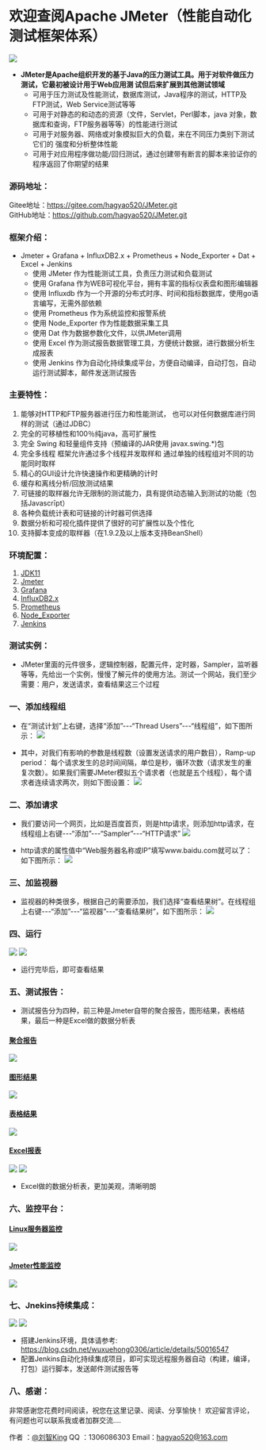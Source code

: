 # 欢迎查阅Apache JMeter（性能自动化测试框架体系）
![](https://testerhome.com/uploads/photo/2018/fdeb14b5-6163-4adb-b1e0-d11f3209639b.png!large)

- **JMeter是Apache组织开发的基于Java的压力测试工具。用于对软件做压力测试，它最初被设计用于Web应用测 试但后来扩展到其他测试领域**
   - 可用于压力测试及性能测试，数据库测试，Java程序的测试，HTTP及FTP测试，Web Service测试等等
   - 可用于对静态的和动态的资源（文件，Servlet，Perl脚本，java 对象，数据库和查询，FTP服务器等等）的性能进行测试
   - 可用于对服务器、网络或对象模拟巨大的负载，来在不同压力类别下测试它们的 强度和分析整体性能
   - 可用于对应用程序做功能/回归测试，通过创建带有断言的脚本来验证你的程序返回了你期望的结果

### 源码地址：
  Gitee地址：https://gitee.com/hagyao520/JMeter.git  
  GitHub地址：https://github.com/hagyao520/JMeter.git  

### 框架介绍：
- Jmeter + Grafana + InfluxDB2.x  + Prometheus + Node_Exporter + Dat + Excel + Jenkins
  - 使用 JMeter 作为性能测试工具，负责压力测试和负载测试
  - 使用 Grafana 作为WEB可视化平台，拥有丰富的指标仪表盘和图形编辑器
  - 使用 Influxdb 作为一个开源的分布式时序、时间和指标数据库，使用go语言编写，无需外部依赖
  - 使用 Prometheus 作为系统监控和报警系统
  - 使用 Node_Exporter 作为性能数据采集工具
  - 使用 Dat 作为数据参数化文件，以供JMeter调用
  - 使用 Excel 作为测试报告数据管理工具，方便统计数据，进行数据分析生成报表
  - 使用 Jenkins 作为自动化持续集成平台，方便自动编译，自动打包，自动运行测试脚本，邮件发送测试报告

### 主要特性：
  1.  能够对HTTP和FTP服务器进行压力和性能测试， 也可以对任何数据库进行同样的测试（通过JDBC）
  2.  完全的可移植性和100％纯java，高可扩展性
  3.  完全 Swing 和轻量组件支持（预编译的JAR使用 javax.swing.*)包
  4.  完全多线程 框架允许通过多个线程并发取样和 通过单独的线程组对不同的功能同时取样
  5.  精心的GUI设计允许快速操作和更精确的计时
  6.  缓存和离线分析/回放测试结果
  7.  可链接的取样器允许无限制的测试能力，具有提供动态输入到测试的功能（包括Javascrīpt）
  8.  各种负载统计表和可链接的计时器可供选择
  9.  数据分析和可视化插件提供了很好的可扩展性以及个性化
  10. 支持脚本变成的取样器（在1.9.2及以上版本支持BeanShell）

### 环境配置：
  1. [JDK11](https://blog.lupf.cn/articles/2022/03/09/1646814446354.html)
  2. [Jmeter](https://jmeter.apache.org/download_jmeter.cgi)
  3. [Grafana](https://grafana.com/)
  4. [InfluxDB2.x](https://docs.influxdata.com/influxdb/v2.0/install/) 
  5. [Prometheus](https://prometheus.io/download/) 
  6. [Node_Exporter](https://prometheus.io/download/#node_exporter) 
  7. [Jenkins](https://jenkins.io) 

### 测试实例：
 - JMeter里面的元件很多，逻辑控制器，配置元件，定时器，Sampler，监听器等等，先给出一个实例，慢慢了解元件的使用方法。测试一个网站，我们至少需要：用户，发送请求，查看结果这三个过程

### 一、添加线程组
 - 在“测试计划”上右键，选择“添加”---“Thread Users”---“线程组”，如下图所示：
![](https://testerhome.com/uploads/photo/2018/139621bd-695a-4642-b253-4d6d2bd709cb.png!large)

 - 其中，对我们有影响的参数是线程数（设置发送请求的用户数目），Ramp-up period： 每个请求发生的总时间间隔，单位是秒，循环次数（请求发生的重复次数）。如果我们需要JMeter模拟五个请求者（也就是五个线程），每个请求者连续请求两次，则如下图设置：
![](https://testerhome.com/uploads/photo/2018/5b9902cd-1887-463c-9308-7f7005119640.png!large)

### 二、添加请求
 - 我们要访问一个网页，比如是百度首页，则是http请求，则添加http请求，在线程组上右键---“添加”---“Sampler”---“HTTP请求”
![](https://testerhome.com/uploads/photo/2018/b80fe452-ab06-491f-8a6a-05ad5313870f.png!large)

 - http请求的属性值中“Web服务器名称或IP”填写www.baidu.com就可以了：如下图所示：
![](https://testerhome.com/uploads/photo/2018/044f2c11-2e84-496e-8d5b-a7c477f928d9.png!large)

### 三、加监视器
 - 监视器的种类很多，根据自己的需要添加，我们选择“查看结果树”。在线程组上右键---“添加”---“监视器”---“查看结果树”，如下图所示：
![](https://testerhome.com/uploads/photo/2018/f3fdf349-5904-472e-877e-99f2125c64c4.png!large)

### 四、运行
![](https://testerhome.com/uploads/photo/2018/69c35bd4-34d7-4119-ab43-e88aef394c3c.png!large)
![](https://testerhome.com/uploads/photo/2018/bcaab82d-a6de-46a4-994a-2daf6f06e6e8.png!large)
 - 运行完毕后，即可查看结果

### 五、测试报告：
 - 测试报告分为四种，前三种是Jmeter自带的聚合报告，图形结果，表格结果，最后一种是Excel做的数据分析表

#### [聚合报告](https://testerhome.com/uploads/photo/2018/2d3eef8f-f60c-4cd3-8f9d-3059ab66a29d.png!large)
![](https://testerhome.com/uploads/photo/2018/2d3eef8f-f60c-4cd3-8f9d-3059ab66a29d.png!large)

#### [图形结果](https://testerhome.com/uploads/photo/2018/46b55170-bc6d-468d-b072-e808929f42a2.png!large)
![](https://testerhome.com/uploads/photo/2018/46b55170-bc6d-468d-b072-e808929f42a2.png!large)

#### [表格结果](https://testerhome.com/uploads/photo/2018/c56237e0-b7a2-4470-9d86-97584d9549ab.png!large)
![](https://testerhome.com/uploads/photo/2018/c56237e0-b7a2-4470-9d86-97584d9549ab.png!large)

#### [Excel报表](https://testerhome.com/uploads/photo/2018/2f9f5a75-95ec-43da-936f-db4d050f7f5e.png!large)
![](https://testerhome.com/uploads/photo/2018/2f9f5a75-95ec-43da-936f-db4d050f7f5e.png!large)
![](https://testerhome.com/uploads/photo/2018/5233bb37-1b8c-4c8b-81ba-19419f6d855a.png!large)
 - Excel做的数据分析表，更加美观，清晰明朗

### 六、监控平台：
#### [Linux服务器监控](https://testerhome.com/uploads/photo/2022/19c0a176-4203-438c-8feb-4dcee497f1e7.png!large)
![](https://testerhome.com/uploads/photo/2022/19c0a176-4203-438c-8feb-4dcee497f1e7.png!large)

#### [Jmeter性能监控](https://testerhome.com/uploads/photo/2022/6f3ab68e-9b3a-4e3c-823b-3c0ff077c077.png!large)
![](https://testerhome.com/uploads/photo/2022/6f3ab68e-9b3a-4e3c-823b-3c0ff077c077.png!large)


### 七、Jnekins持续集成：
![](https://testerhome.com/uploads/photo/2018/184cfd76-e1f2-4e5d-9832-ad3043a83c98.png!large)
![](https://testerhome.com/uploads/photo/2018/e415b91f-83ce-4dd0-8779-d05691713baf.png!large)
 - 搭建Jenkins环境，具体请参考: https://blog.csdn.net/wuxuehong0306/article/details/50016547
 - 配置Jenkins自动化持续集成项目，即可实现远程服务器自动（构建，编译，打包）运行脚本，发送邮件测试报告等

### 八、感谢：
非常感谢您花费时间阅读，祝您在这里记录、阅读、分享愉快！
欢迎留言评论，有问题也可以联系我或者加群交流....

作者  ：[@刘智King](http://shang.qq.com/email/stop/email_stop.html?qq=1306086303&sig=a1c657365db7e82805ea4b2351081fc3ebcde159f8ae49b1&tttt=1)
QQ   ：1306086303
Email：hagyao520@163.com
